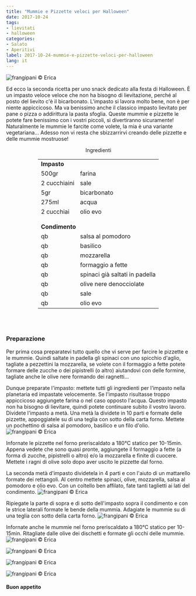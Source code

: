 ```yaml
---
title: "Mummie e Pizzette veloci per Halloween"
date: 2017-10-24
tags:
- lievitati
- halloween
categories:
- Salato
- Aperitivi
label: 2017-10-24-mummie-e-pizzette-veloci-per-halloween
lang: it
---
```

![](../2017-10-24-mummie-e-pizzette-veloci-per-halloween/header.jpg "frangipani © Erica")

Ed ecco la seconda ricetta per uno snack dedicato alla festa di Halloween. È un impasto veloce veloce che non ha bisogno di lievitazione, perché al posto del lievito c'è il bicarbonato. L'impasto si lavora molto bene, non è per niente appiccicoso. Ma va benissimo anche il classico impasto lievitato per pane o pizza o addirittura la pasta sfoglia. Queste mummie e pizzette le potete fare benissimo con i vostri piccoli, si divertiranno sicuramente! Naturalmente le mummie le farcite come volete, la mia è una variante vegetariana... Adesso non vi resta che sbizzarrirvi creando delle pizzette e delle mummie mostruose!

<div id="wrapper" style="text-align: center">
  <div id="yourdiv" style="display: inline-block;">
    <div class="ingredients">
      <div class="ingredients-title">Ingredienti</div>
           <table>
        <tbody>
          <tr>
            <td colspan="2"><b>Impasto</b></td>
          </tr>
          <tr>
            <td>500gr</td>
            <td>farina</td>
          </tr>
          <tr>
            <td>2 cucchiaini</td>
            <td>sale</td>
          </tr>
          <tr>
            <td>5gr</td>
            <td>bicarbonato</td>
          </tr>
          <tr>
            <td>275ml</td>
            <td>acqua</td>
          </tr>
          <tr>
            <td>2 cucchiai</td>
            <td>olio evo</td>
          </tr>
          <tr style="height: 15px;"></tr>
          <tr>          
            <td colspan="2"><b>Condimento</b></td>
          </tr>
          <tr>
            <td>qb</td>
            <td>salsa al pomodoro</td>
          </tr>
          <tr>
            <td>qb</td>
            <td>basilico</td>
           </tr>
          <tr>
            <td>qb</td>
            <td>mozzarella</td>
           </tr>
          <tr>
            <td>qb</td>
            <td>formaggio a fette</td>
          </tr>
          <tr>
            <td>qb</td>
            <td>spinaci già saltati in padella</td>
          </tr>
          <tr>
            <td>qb</td>
            <td>olive nere denocciolate</td>
           </tr>
          <tr>
            <td>qb</td>
            <td>sale</td>
           </tr>
          <tr>
            <td>qb</td>
            <td>olio evo</td>
          </tr>
        </tbody>
      </table>
      <br></br>
    </div>
  </div>
</div>


<h3>
  <font color="grey">
    <i class="fa-solid fa-gears"></i>
  </font> Preparazione
</h3>

Per prima cosa preparatevi tutto quello che vi serve per farcire le pizzette e le mummie. Quindi saltate in padella gli spinaci con uno spicchio d'aglio, tagliate a pezzettini la mozzarella, se volete con il formaggio a fette potete formare delle zucche o dei pipistrelli (o altro) aiutandovi con delle formine, tagliate anche le olive nere formando dei ragnetti... 

Dunque preparate l'impasto: mettete tutti gli ingredienti per l'impasto nella planetaria ed impastate velocemente. Se l'impasto risultasse troppo appiccicoso aggiungete farina o nel caso opposto l'acqua. Questo impasto non ha bisogno di lievitare, quindi potete continuare subito il vostro lavoro. Dividete l'impasto a metà. Una metà la dividete in 10 parti e formate delle pizzette, appoggiatele su di una teglia con sotto della carta forno. Mettete un pochettino di salsa al pomodoro, basilico e un filo d'olio. 
![](../2017-10-24-mummie-e-pizzette-veloci-per-halloween/tegliapizzette.jpg "frangipani © Erica")

Infornate le pizzette nel forno preriscaldato a 180°C statico per 10-15min. Appena vedete che sono quasi pronte, aggiungete il formaggio a fette (a forma di zucche, pipistrelli o altro) e/o la mozzarella e finite di cuocere. Mettete i ragni di olive solo dopo aver uscito le pizzette dal forno.

La seconda metà d'impasto dividetela in 4 parti e con l'aiuto di un mattarello formate dei rettangoli. Al centro mettete spinaci, olive, mozzarella, salsa al pomodoro e olio evo. Con un coltello ben affilato, fate tanti taglietti ai lati del condimento.
![](../2017-10-24-mummie-e-pizzette-veloci-per-halloween/mummia.jpg "frangipani © Erica")

Ripiegate la parte di sopra e di sotto dell'impasto sopra il condimento e con le strice laterali formate le bende della mummia. Adagiate le mummie su di una teglia con sotto della carta forno.
![](../2017-10-24-mummie-e-pizzette-veloci-per-halloween/tegliamummie.jpg "frangipani © Erica")

Infornate anche le mummie nel forno preriscaldato a 180°C statico per 10-15min. Ritagliate dalle olive dei dischetti e formate gli occhi delle mummie.
![](../2017-10-24-mummie-e-pizzette-veloci-per-halloween/risultato1.jpg "frangipani © Erica")

![](../2017-10-24-mummie-e-pizzette-veloci-per-halloween/risultato2.jpg "frangipani © Erica")

![](../2017-10-24-mummie-e-pizzette-veloci-per-halloween/risultato3.jpg "frangipani © Erica")

![](../2017-10-24-mummie-e-pizzette-veloci-per-halloween/risultato4.jpg "frangipani © Erica")

<h4>Buon appetito
  <font color="red">
    <i class="fa-regular fa-face-smile"></i>
  </font>
</h4>
